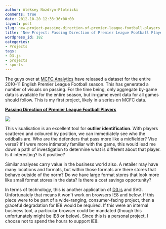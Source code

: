 ```yaml
---
author: Aleksey Nozdryn-Plotnicki
comments: true
date: 2012-10-20 12:33:36+00:00
layout: post
slug: new-project-passing-direction-of-premier-league-football-players
title: 'New Project: Passing Direction of Premier League Football Players'
wordpress_id: 182
categories:
- Projects
tags:
- D3.js
- projects
- sports
---
```


The guys over at [MCFC Analytics](http://www.mcfc.co.uk/the-club/mcfc-analytics) have released a dataset for the entire 2010-11 English Premier League Football season. This has generated a number of visuals on passing. For the time being, only aggregate by-game data is available for the entire season, but in-game event data for all games should follow. This is my first project, likely in a series on MCFC data.




[**Passing Direction of Premier League Football Players**](http://alekseynp.com/portfolio/mcfc-opta-passing-permier-league-2011-12.html)
  

[![](http://alekseynp.com/wp-content/uploads/2012/08/passingDirection1.png)](http://alekseynp.com/portfolio/mcfc-opta-passing-permier-league-2011-12.html)  





This visualisation is an excellent tool for **outlier identification**. With players scattered and coloured by position, we can immediately see who the oddballs are. Who are the defenders that pass more like a midfielder? Vise versa? If I were more intimately familiar with the game, this would lead me down a path of investigation to determine what is different about that player. Is it interesting? Is it positive?




Similar analyses carry value in the business world also. A retailer may have many locations and formats, but within those formats are there stores that behave outside of the norm? Do we have large format stores that look more like small format stores in the data? Is there a cost savings opportunity?




In terms of technology, this is another application of [D3.js](http://d3js.org/) and SVG. Unfortunately that means it won't work on browsers IE8 and below. If this piece were to be part of a wide-ranging, consumer-facing project, then a graceful degradation for IE8 would be required. If this were an internal business tool, a particular browser could be mandated (though this unfortunately might be IE8 or below). Since this is a personal project, I choose not to spend the hours to support IE8.
